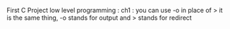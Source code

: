First C Project low level programming :
ch1 : you can use -o in place of > it is the same thing, -o stands for output and > stands for redirect
